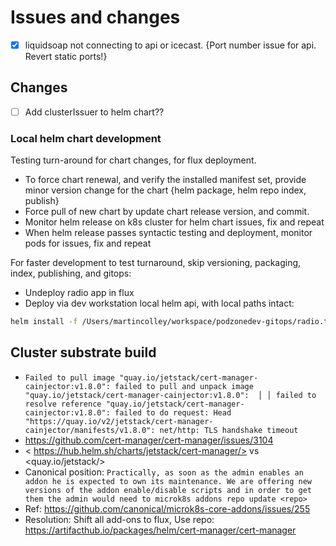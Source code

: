 # Issues and changes

- [X] liquidsoap not connecting to api or icecast. {Port number issue for api. Revert static ports!}

## Changes

- [ ] Add clusterIssuer to helm chart??

### Local helm chart development

Testing turn-around for chart changes, for flux deployment.

- To force chart renewal, and verify the installed manifest set, provide minor version change for the chart {helm package, helm repo index, publish}
- Force pull of new chart by update chart release version, and commit.
- Monitor helm release on k8s cluster for helm chart issues, fix and repeat
- When helm release passes syntactic testing and deployment, monitor pods for issues, fix and repeat

For faster development to test turnaround, skip versioning, packaging, index, publishing, and gitops:

- Undeploy radio app in flux
- Deploy via dev workstation local helm api, with local paths intact:

```bash
helm install -f /Users/martincolley/workspace/podzonedev-gitops/radio.thruhere.net/radio-values.yaml --namespace radio radio /Users/martincolley/workspace/libretime-helm/charts/libretime
```

## Cluster substrate build

- `Failed to pull image "quay.io/jetstack/cert-manager-cainjector:v1.8.0": failed to pull and unpack image "quay.io/jetstack/cert-manager-cainjector:v1.8.0":  │
│ failed to resolve reference "quay.io/jetstack/cert-manager-cainjector:v1.8.0": failed to do request: Head "https://quay.io/v2/jetstack/cert-manager-cainjector/manifests/v1.8.0": net/http: TLS handshake timeout`
- <https://github.com/cert-manager/cert-manager/issues/3104>
- < https://hub.helm.sh/charts/jetstack/cert-manager/> vs <quay.io/jetstack/>
- Canonical position: `Practically, as soon as the admin enables an addon he is expected to own its maintenance. We are offering new versions of the addon enable/disable scripts and in order to get them the admin would need to microk8s addons repo update <repo>` 
- Ref: <https://github.com/canonical/microk8s-core-addons/issues/255>
- Resolution: Shift all add-ons to flux, Use repo: <https://artifacthub.io/packages/helm/cert-manager/cert-manager>

